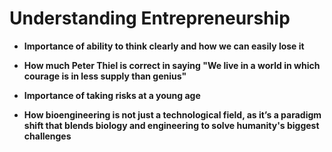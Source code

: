 # Understanding Entrepreneurship

- **Importance of ability to think clearly and how we can easily lose it**
  
- **How much Peter Thiel is correct in saying "We live in a world in which courage is in less supply than genius"**
  
- **Importance of taking risks at a young age**
  
- **How bioengineering is not just a technological field, as it’s a paradigm shift that blends biology and engineering to solve humanity's biggest challenges**

